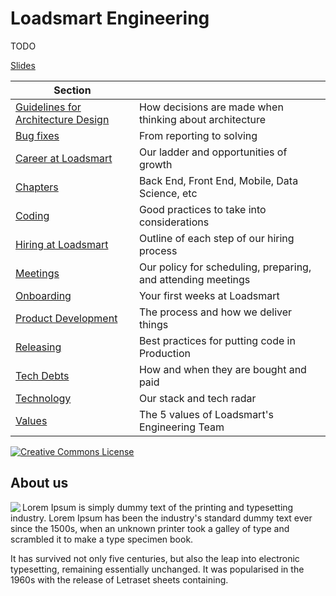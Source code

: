 # Loadsmart Engineering

TODO

[Slides](https://docs.google.com/presentation/d/12S0OM95M1eLpmkLJmXf05TyTpNvfCU_qiYTNs4rjan8/)

<!-- prettier-ignore-start -->
<!-- start_toc -->
| Section |  |
|--|--|
| [Guidelines for Architecture Design](/architecture#readme) | How decisions are made when thinking about architecture |
| [Bug fixes](/bug-fixes#readme) | From reporting to solving |
| [Career at Loadsmart](/careers#readme) | Our ladder and opportunities of growth |
| [Chapters](/chapters#readme) | Back End, Front End, Mobile, Data Science, etc |
| [Coding](/coding#readme) | Good practices to take into considerations |
| [Hiring at Loadsmart](/hiring#readme) | Outline of each step of our hiring process |
| [Meetings](/meetings#readme) | Our policy for scheduling, preparing, and attending meetings |
| [Onboarding](/onboarding#readme) | Your first weeks at Loadsmart |
| [Product Development](/product-development#readme) | The process and how we deliver things |
| [Releasing](/releasing#readme) | Best practices for putting code in Production |
| [Tech Debts](/tech-debts#readme) | How and when they are bought and paid |
| [Technology](/technology#readme) | Our stack and tech radar |
| [Values](/values#readme) | The 5 values of Loadsmart's Engineering Team |
<!-- end_toc -->
<!-- prettier-ignore-end -->


<a rel="license" href="https://creativecommons.org/licenses/by/4.0/"><img alt="Creative Commons License" style="border-width:0" src="https://i.creativecommons.org/l/by/4.0/88x31.png" /></a>


## About us

<a href="https://www.loadsmart.com/">
  <img align="left" src="https://avatars1.githubusercontent.com/u/10535096?s=200&v=4"/>
</a>

Lorem Ipsum is simply dummy text of the printing and typesetting industry. Lorem Ipsum has been the industry's standard dummy text ever since the 1500s, when an unknown printer took a galley of type and scrambled it to make a type specimen book. 

It has survived not only five centuries, but also the leap into electronic typesetting, remaining essentially unchanged. It was popularised in the 1960s with the release of Letraset sheets containing.



